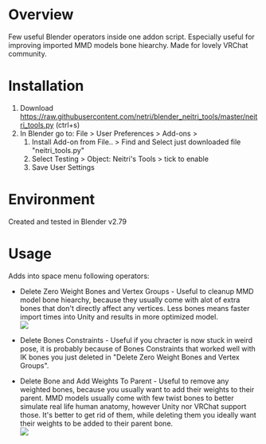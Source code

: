 # Overview
Few useful Blender operators inside one addon script. Especially useful for improving imported MMD models bone hiearchy. Made for lovely VRChat community.

# Installation
1) Download https://raw.githubusercontent.com/netri/blender_neitri_tools/master/neitri_tools.py (ctrl+s)
1) In Blender go to: File > User Preferences > Add-ons > 
    1) Install Add-on from File.. > Find and Select just downloaded file "neitri_tools.py"
    1) Select Testing > Object: Neitri's Tools > tick to enable
    1) Save User Settings

# Environment
Created and tested in Blender v2.79

# Usage
Adds into space menu following operators:

* Delete Zero Weight Bones and Vertex Groups - Useful to cleanup MMD model bone hiearchy, because they usually come with alot of extra bones that don't directly affect any vertices. Less bones means faster import times into Unity and results in more optimized model.
<br> ![](https://i.imgur.com/x3KVvG3.gif)

* Delete Bones Constraints - Useful if you chracter is now stuck in weird pose, it is probably because of Bones Constraints that worked well with IK bones you just deleted in "Delete Zero Weight Bones and Vertex Groups".

* Delete Bone and Add Weights To Parent - Useful to remove any weighted bones, because you usually want to add their weights to their parent. MMD models usually come with few twist bones to better simulate real life human anatomy, however Unity nor VRChat support those. It's better to get rid of them, while deleting them you ideally want their weights to be added to their parent bone.
<br> ![](https://i.imgur.com/Woddyu2.gif)

